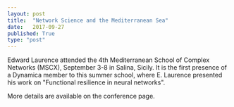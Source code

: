 ```yaml
---
layout: post
title:  "Network Science and the Mediterranean Sea"
date:   2017-09-27
published: True
type: "post"
---
```


Edward Laurence attended the 4th Mediterranean School of Complex Networks (MSCX), September 3-8 in Salina, Sicily. It is the first presence of a Dynamica member to this summer school, where E. Laurence presented his work on
"Functional resilience in neural networks".


 More details are available on the conference page.


